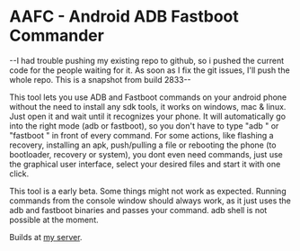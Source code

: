 # AAFC - Android ADB Fastboot Commander

--I had trouble pushing my existing repo to github, so i pushed the current code for the people waiting for it. As soon as I fix the git issues, I'll push the whole repo. This is a snapshot from build 2833--

This tool lets you use ADB and Fastboot commands on your android phone without the need to install any sdk tools, it works on windows, mac & linux. Just open it and wait until it recognizes your phone. It will automatically go into the right mode (adb or fastboot), so you don't have to type "adb " or "fastboot " in front of every command. For some actions, like flashing a recovery, installing an apk, push/pulling a file or rebooting the phone (to bootloader, recovery or system), you dont even need commands, just use the graphical user interface, select your desired files and start it with one click.

This tool is a early beta. Some things might not work as expected. Running commands from the console window should always work, as it just uses the adb and fastboot binaries and passes your command. adb shell is not possible at the moment.

Builds at [my server](http://aafc.kuenzler.io/).